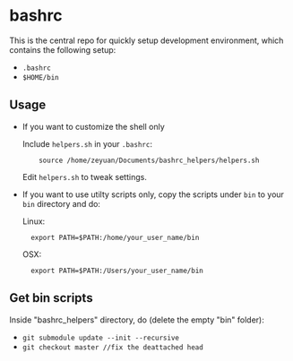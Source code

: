 bashrc
======

This is the central repo for quickly setup development environment, which contains the following
setup:

- `.bashrc`
- `$HOME/bin`

Usage
-----

- If you want to customize the shell only

  Include `helpers.sh` in your `.bashrc`:

          source /home/zeyuan/Documents/bashrc_helpers/helpers.sh

  Edit `helpers.sh` to tweak settings.

- If you want to use utilty scripts only, copy the scripts under ``bin`` to your ``bin`` directory and do:

  Linux:

        export PATH=$PATH:/home/your_user_name/bin

  OSX:

        export PATH=$PATH:/Users/your_user_name/bin
        
Get bin scripts
----------------

Inside "bashrc_helpers" directory, do (delete the empty "bin" folder):
 
- `git submodule update --init --recursive`
- `git checkout master //fix the deattached head`
